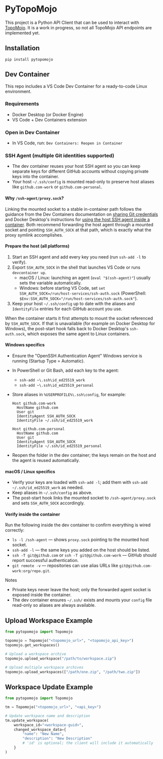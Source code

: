 # PyTopoMojo

This project is a Python API Client that can be used to interact with [TopoMojo](https://github.com/cmu-sei/TopoMojo). It is a work in progress, so not all TopoMojo API endpoints are implemented yet.

## Installation

```
pip install pytopomojo
```

## Dev Container

This repo includes a VS Code Dev Container for a ready-to-code Linux environment.

### Requirements

- Docker Desktop (or Docker Engine)
- VS Code + Dev Containers extension

### Open in Dev Container

- In VS Code, run: `Dev Containers: Reopen in Container`

### SSH Agent (multiple Git identities supported)

- The dev container reuses your host SSH agent so you can keep separate keys for different GitHub accounts without copying private keys into the container.
- Your host `~/.ssh/config` is mounted read-only to preserve host aliases like `github.com-work` or `github.com-personal`.

#### Why `/ssh-agent/proxy.sock`?

Linking the mounted socket to a stable in-container path follows the guidance from the Dev Containers documentation on [sharing Git credentials](https://code.visualstudio.com/remote/advancedcontainers/sharing-git-credentials#_sharing-ssh-keys-with-your-container) and Docker Desktop's instructions for [using the host SSH agent inside a container](https://docs.docker.com/desktop/networking/#use-host-ssh-agent-in-a-container). Both recommend forwarding the host agent through a mounted socket and pointing `SSH_AUTH_SOCK` at that path, which is exactly what the proxy symlink accomplishes.

#### Prepare the host (all platforms)

1. Start an SSH agent and add every key you need (run `ssh-add -l` to verify).
2. Export `SSH_AUTH_SOCK` in the shell that launches VS Code or runs `devcontainer up`.
   - macOS / Linux: launching an agent (`eval "$(ssh-agent)"`) usually sets the variable automatically.
   - Windows: before starting VS Code, set `set SSH_AUTH_SOCK=/run/host-services/ssh-auth.sock` (PowerShell: `$Env:SSH_AUTH_SOCK="/run/host-services/ssh-auth.sock"`).
3. Keep your host `~/.ssh/config` up to date with the aliases and `IdentityFile` entries for each GitHub account you use.

When the container starts it first attempts to mount the socket referenced by `SSH_AUTH_SOCK`. If that is unavailable (for example on Docker Desktop for Windows), the post-start hook falls back to Docker Desktop's `ssh-auth.sock`, which exposes the same agent to Linux containers.

#### Windows specifics

- Ensure the "OpenSSH Authentication Agent" Windows service is running (Startup Type = Automatic).
- In PowerShell or Git Bash, add each key to the agent:
  - `ssh-add ~\.ssh\id_ed25519_work`
  - `ssh-add ~\.ssh\id_ed25519_personal`
- Store aliases in `%USERPROFILE%\.ssh\config`, for example:

  ```
  Host github.com-work
    HostName github.com
    User git
    IdentityAgent SSH_AUTH_SOCK
    IdentityFile ~/.ssh/id_ed25519_work

  Host github.com-personal
    HostName github.com
    User git
    IdentityAgent SSH_AUTH_SOCK
    IdentityFile ~/.ssh/id_ed25519_personal
  ```

- Reopen the folder in the dev container; the keys remain on the host and the agent is reused automatically.

#### macOS / Linux specifics

- Verify your keys are loaded with `ssh-add -l`; add them with `ssh-add ~/.ssh/id_ed25519_work` as needed.
- Keep aliases in `~/.ssh/config` as above.
- The post-start hook links the mounted socket to `/ssh-agent/proxy.sock` and sets `SSH_AUTH_SOCK` accordingly.

#### Verify inside the container

Run the following inside the dev container to confirm everything is wired correctly:

- `ls -l /ssh-agent` — shows `proxy.sock` pointing to the mounted host socket.
- `ssh-add -l` — the same keys you added on the host should be listed.
- `ssh -T git@github.com` or `ssh -T git@github.com-work` — GitHub should report successful authentication.
- `git remote -v` — repositories can use alias URLs like `git@github.com-work:org/repo.git`.

Notes

- Private keys never leave the host; only the forwarded agent socket is exposed inside the container.
- The dev container ensures `~/.ssh/` exists and mounts your `config` file read-only so aliases are always available.

## Upload Workspace Example

```python
from pytopomojo import Topomojo

topomojo = Topomojo("<topomojo_url>", "<topomojo_api_key>")
topomojo.get_workspaces()

# Upload a workspace archive
topomojo.upload_workspace("/path/to/workspace.zip")

# Upload multiple workspace archives
topomojo.upload_workspaces(["/path/one.zip", "/path/two.zip"])
```

## Workspace Update Example

```python
from pytopomojo import Topomojo

tm = Topomojo("<topomojo_url>", "<api_key>")

# Update workspace name and description
tm.update_workspace(
    workspace_id="<workspace-guid>",
    changed_workspace_data={
        "name": "New Name",
        "description": "New Description"
        # 'id' is optional; the client will include it automatically
    }
)
```
